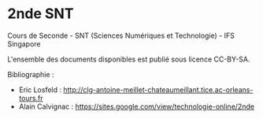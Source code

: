 # 2nde SNT
Cours de Seconde - SNT (Sciences Numériques et Technologie) - IFS Singapore

L'ensemble des documents disponibles est publié sous licence CC-BY-SA.

Bibliographie :

- Eric Losfeld : http://clg-antoine-meillet-chateaumeillant.tice.ac-orleans-tours.fr
- Alain Calvignac : https://sites.google.com/view/technologie-online/2nde
